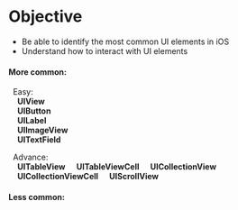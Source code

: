 # Objective
* Be able to identify the most common UI elements in iOS  
* Understand how to interact with UI elements

#### More common: 
&nbsp;&nbsp;Easy:  
&nbsp;&nbsp;&nbsp;&nbsp;**UIView**  
&nbsp;&nbsp;&nbsp;&nbsp;**UIButton**  
&nbsp;&nbsp;&nbsp;&nbsp;**UILabel**  
&nbsp;&nbsp;&nbsp;&nbsp;**UIImageView**  
&nbsp;&nbsp;&nbsp;&nbsp;**UITextField**  

&nbsp;&nbsp;Advance:  
&nbsp;&nbsp;&nbsp;&nbsp;**UITableView**
&nbsp;&nbsp;&nbsp;&nbsp;**UITableViewCell** 
&nbsp;&nbsp;&nbsp;&nbsp;**UICollectionView**
&nbsp;&nbsp;&nbsp;&nbsp;**UICollectionViewCell**
&nbsp;&nbsp;&nbsp;&nbsp;**UIScrollView**

#### Less common:
